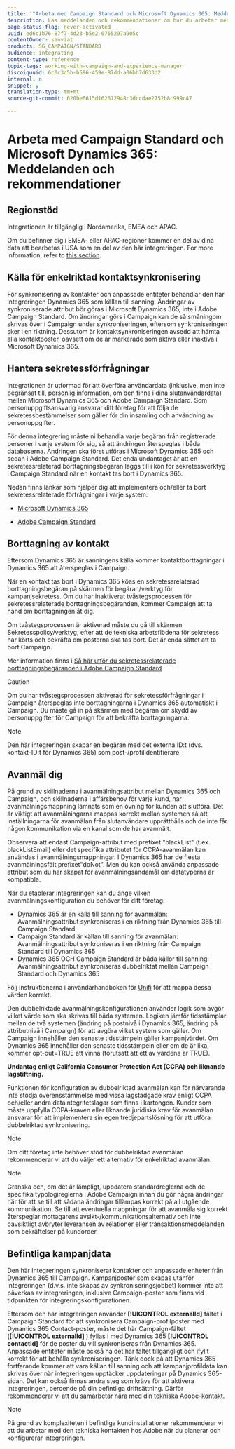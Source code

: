 ```yaml
---
title: '"Arbeta med Campaign Standard och Microsoft Dynamics 365: Meddelanden och rekommendationer"'
description: Läs meddelanden och rekommendationer om hur du arbetar med Campaign Standard och Microsoft Dynamics 365
page-status-flag: never-activated
uuid: ed6c1b76-87f7-4d23-b5e2-0765297a905c
contentOwner: sauviat
products: SG_CAMPAIGN/STANDARD
audience: integrating
content-type: reference
topic-tags: working-with-campaign-and-experience-manager
discoiquuid: 6c0c3c5b-b596-459e-87dd-a06bb7d633d2
internal: n
snippet: y
translation-type: tm+mt
source-git-commit: 620be6615d162672948c3dccdae2752b8c999c47

---
```



# Arbeta med Campaign Standard och Microsoft Dynamics 365: Meddelanden och rekommendationer

## Regionstöd

Integrationen är tillgänglig i Nordamerika, EMEA och APAC.

Om du befinner dig i EMEA- eller APAC-regioner kommer en del av dina data att bearbetas i USA som en del av den här integreringen. For more information, refer to [this section](../../reporting/using/about-dynamic-reports.md#dynamic-reporting-usage-agreement).

## Källa för enkelriktad kontaktsynkronisering

För synkronisering av kontakter och anpassade entiteter behandlar den här integreringen Dynamics 365 som källan till sanning. Ändringar av synkroniserade attribut bör göras i Microsoft Dynamics 365, inte i Adobe Campaign Standard. Om ändringar görs i Campaign kan de så småningom skrivas över i Campaign under synkroniseringen, eftersom synkroniseringen sker i en riktning.  Dessutom är kontaktsynkroniseringen avsedd att hämta alla kontaktposter, oavsett om de är markerade som aktiva eller inaktiva i Microsoft Dynamics 365.

## Hantera sekretessförfrågningar

Integrationen är utformad för att överföra användardata (inklusive, men inte begränsat till, personlig information, om den finns i dina slutanvändardata) mellan Microsoft Dynamics 365 och Adobe Campaign Standard.  Som personuppgiftsansvarig ansvarar ditt företag för att följa de sekretessbestämmelser som gäller för din insamling och användning av personuppgifter.

För denna integrering måste ni behandla varje begäran från registrerade personer i varje system för sig, så att ändringen återspeglas i båda databaserna. Ändringen ska först utföras i Microsoft Dynamics 365 och sedan i Adobe Campaign Standard. Det enda undantaget är att en sekretessrelaterad borttagningsbegäran läggs till i kön för sekretessverktyg i Campaign Standard när en kontakt tas bort i Dynamics 365.

Nedan finns länkar som hjälper dig att implementera och/eller ta bort sekretessrelaterade förfrågningar i varje system:

* [Microsoft Dynamics 365](https://docs.microsoft.com/en-us/microsoft-365/compliance/gdpr-dsr-dynamics365?toc=/microsoft-365/enterprise/toc.json)

* [Adobe Campaign Standard](https://www.adobe.io/apis/experiencecloud/gdpr/docs.html)

## Borttagning av kontakt

Eftersom Dynamics 365 är sanningens källa kommer kontaktborttagningar i Dynamics 365 att återspeglas i Campaign.

När en kontakt tas bort i Dynamics 365 köas en sekretessrelaterad borttagningsbegäran på skärmen för begäran/verktyg för kampanjsekretess.  Om du har inaktiverat tvåstegsprocessen för sekretessrelaterade borttagningsbegäranden, kommer Campaign att ta hand om borttagningen åt dig.

Om tvåstegsprocessen är aktiverad måste du gå till skärmen Sekretesspolicy/verktyg, efter att de tekniska arbetsflödena för sekretess har körts och bekräfta om posterna ska tas bort.  Det är enda sättet att ta bort Campaign.

Mer information finns i [Så här utför du sekretessrelaterade borttagningsbegäranden i Adobe Campaign Standard](https://docs.adobe.com/content/help/en/campaign-learn/campaign-standard-tutorials/privacy/execute-privacy-requests.html)

>[!CAUTION]
>
>Om du har tvåstegsprocessen aktiverad för sekretessförfrågningar i Campaign återspeglas inte borttagningarna i Dynamics 365 automatiskt i Campaign.  Du måste gå in på skärmen med begäran om skydd av personuppgifter för Campaign för att bekräfta borttagningarna.

>[!NOTE]
>
>Den här integreringen skapar en begäran med det externa ID:t (dvs. kontakt-ID:t för Dynamics 365) som post-/profilidentifierare.

## Avanmäl dig

På grund av skillnaderna i avanmälningsattribut mellan Dynamics 365 och Campaign, och skillnaderna i affärsbehov för varje kund, har avanmälningsmappning lämnats som en övning för kunden att slutföra. Det är viktigt att avanmälningarna mappas korrekt mellan systemen så att inställningarna för avanmälan från slutanvändare upprätthålls och de inte får någon kommunikation via en kanal som de har avanmält.

Observera att endast Campaign-attribut med prefixet &quot;blackList&quot; (t.ex. blackListEmail) eller det specifika attributet för CCPA-avanmälan kan användas i avanmälningsmappningar.  I Dynamics 365 har de flesta avanmälningsfält prefixet&quot;doNot&quot;. Men du kan också använda anpassade attribut som du har skapat för avanmälningsändamål om datatyperna är kompatibla.

När du etablerar integreringen kan du ange vilken avanmälningskonfiguration du behöver för ditt företag:

* Dynamics 365 är en källa till sanning för avanmälan: Avanmälningsattribut synkroniseras i en riktning från Dynamics 365 till Campaign Standard
* Campaign Standard är källan till sanning för avanmälan: Avanmälningsattribut synkroniseras i en riktning från Campaign Standard till Dynamics 365
* Dynamics 365 OCH Campaign Standard är båda källor till sanning: Avanmälningsattribut synkroniseras dubbelriktat mellan Campaign Standard och Dynamics 365

Följ instruktionerna i användarhandboken för [Unifi](https://drive.google.com/drive/folders/16seHF45e6bFxHX15zWLqFLEXymCuA_wn) för att mappa dessa värden korrekt.

Den dubbelriktade avanmälningskonfigurationen använder logik som avgör vilket värde som ska skrivas till båda systemen.  Logiken jämför tidsstämplar mellan de två systemen (ändring på postnivå i Dynamics 365, ändring på attributnivå i Campaign) för att avgöra vilket system som gäller.  Om Campaign innehåller den senaste tidsstämpeln gäller kampanjvärdet.  Om Dynamics 365 innehåller den senaste tidsstämpeln eller om de är lika, kommer opt-out=TRUE att vinna (förutsatt att ett av värdena är TRUE).

**Undantag enligt California Consumer Protection Act (CCPA) och liknande lagstiftning.**

Funktionen för konfiguration av dubbelriktad avanmälan kan för närvarande inte stödja överensstämmelse med vissa lagstadgade krav enligt CCPA och/eller andra dataintegritetslagar som finns i kartongen. Kunder som måste uppfylla CCPA-kraven eller liknande juridiska krav för avanmälan ansvarar för att implementera sin egen tredjepartslösning för att utföra dubbelriktad synkronisering.

>[!NOTE]
>
>Om ditt företag inte behöver stöd för dubbelriktad avanmälan rekommenderar vi att du väljer ett alternativ för enkelriktad avanmälan.

>[!NOTE]
>
>Granska och, om det är lämpligt, uppdatera standardreglerna och de specifika typologireglerna i Adobe Campaign innan du gör några ändringar här för att se till att sådana ändringar tillämpas korrekt på all utgående kommunikation. Se till att eventuella mappningar för att avanmäla sig korrekt återspeglar mottagarens avsikt-/kommunikationsalternativ och inte oavsiktligt avbryter leveransen av relationer eller transaktionsmeddelanden som bekräftelser på kundorder.

## Befintliga kampanjdata

Den här integreringen synkroniserar kontakter och anpassade enheter från Dynamics 365 till Campaign. Kampanjposter som skapas utanför integreringen (d.v.s. inte skapas av synkroniseringsjobbet) kommer inte att påverkas av integreringen, inklusive Campaign-poster som finns vid tidpunkten för integreringskonfigurationen.

Eftersom den här integreringen använder **[!UICONTROL externalId]** fältet i Campaign Standard för att synkronisera Campaign-profilposter med Dynamics 365 Contact-poster, måste det här Campaign-fältet (**[!UICONTROL externalId]** ) fyllas i med Dynamics 365 **[!UICONTROL contactId]** för de poster du vill synkroniseras från Dynamics 365.  Anpassade entiteter måste också ha det här fältet tillgängligt och ifyllt korrekt för att behålla synkroniseringen.  Tänk dock på att Dynamics 365 fortfarande kommer att vara källan till sanning och att kampanjprofildata kan skrivas över när integreringen upptäcker uppdateringar på Dynamics 365-sidan.  Det kan också finnas andra steg som krävs för att aktivera integreringen, beroende på din befintliga driftsättning. Därför rekommenderar vi att du samarbetar nära med din tekniska Adobe-kontakt.

>[!NOTE]
>
>På grund av komplexiteten i befintliga kundinstallationer rekommenderar vi att du arbetar med den tekniska kontakten hos Adobe när du planerar och konfigurerar integreringen.
